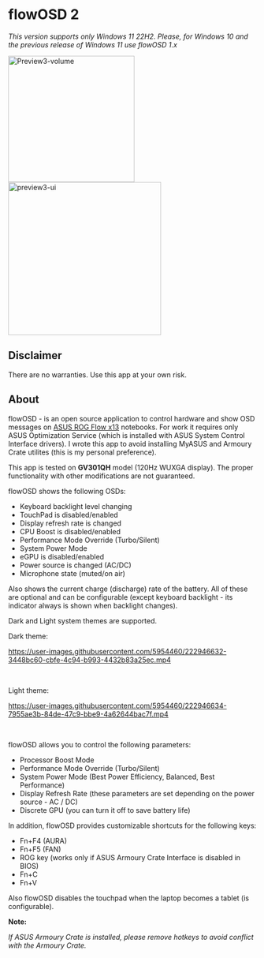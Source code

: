 # flowOSD 2

*This version supports only Windows 11 22H2. Please, for Windows 10 and the previous release of Windows 11 use flowOSD 1.x*

<img width="256" alt="Preview3-volume" src="https://user-images.githubusercontent.com/5954460/222946809-2a7b5abe-9834-4a63-9588-a8e04d135a05.png">

<img width="310" alt="preview3-ui" src="https://user-images.githubusercontent.com/5954460/222946644-e967cba8-99cc-40b8-b23b-8cf9e8ca950b.png">

## Disclaimer

There are no warranties. Use this app at your own risk.

## About

flowOSD - is an open source application to control hardware and show OSD messages on [ASUS ROG Flow x13](https://rog.asus.com/laptops/rog-flow/2021-rog-flow-x13-series/) notebooks. For work it requires only ASUS Optimization Service (which is installed with ASUS System Control Interface drivers). I wrote this app to avoid installing MyASUS and Armoury Crate utilites (this is my personal preference).

This app is tested on **GV301QH** model (120Hz WUXGA display). The proper functionality with other modifications are not guaranteed. 

flowOSD shows the following OSDs:

* Keyboard backlight level changing
* TouchPad is disabled/enabled
* Display refresh rate is changed
* CPU Boost is disabled/enabled
* Performance Mode Override (Turbo/Silent)
* System Power Mode
* eGPU is disabled/enabled
* Power source is changed (AC/DC)
* Microphone state (muted/on air)

Also shows the current charge (discharge) rate of the battery. All of these are optional and can be configurable (except keyboard backlight - its indicator always is shown when backlight changes).

Dark and Light system themes are supported.

Dark theme:

https://user-images.githubusercontent.com/5954460/222946632-3448bc60-cbfe-4c94-b993-4432b83a25ec.mp4

<br/>

Light theme:

https://user-images.githubusercontent.com/5954460/222946634-7955ae3b-84de-47c9-bbe9-4a62644bac7f.mp4

<br/>

flowOSD allows you to control the following parameters:

* Processor Boost Mode
* Performance Mode Override (Turbo/Silent)
* System Power Mode (Best Power Efficiency, Balanced, Best Performance)
* Display Refresh Rate (these parameters are set depending on the power source - AC / DC)
* Discrete GPU (you can turn it off to save battery life)

In addition, flowOSD provides customizable shortcuts for the following keys:

* Fn+F4 (AURA)
* Fn+F5 (FAN)
* ROG key (works only if ASUS Armoury Crate Interface is disabled in BIOS)
* Fn+C
* Fn+V

Also flowOSD disables the touchpad when the laptop becomes a tablet (is configurable).

**Note:**

*If ASUS Armoury Crate is installed, please remove hotkeys to avoid conflict with the Armoury Crate.*
